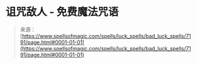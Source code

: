 <!--yml

类别：未分类

日期：2024年06月12日 18:42:09

-->

# 诅咒敌人 - 免费魔法咒语

> 来源：[https://www.spellsofmagic.com/spells/luck_spells/bad_luck_spells/7191/page.html#0001-01-01](https://www.spellsofmagic.com/spells/luck_spells/bad_luck_spells/7191/page.html#0001-01-01)
